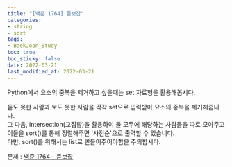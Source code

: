 ```yaml
---
title: "[백준 1764] 듣보잡"
categories: 
- string
- sort
tags:
- BaekJoon_Study
toc: true
toc_sticky: false
date: 2022-03-21
last_modified_at: 2022-03-21
---
```


Python에서 요소의 중복을 제거하고 싶을때는 set 자료형을 활용해봅시다.

듣도 못한 사람과 보도 못한 사람을 각각 set으로 입력받아 요소의 중복을 제거해줍니다.  
그 다음, intersection(교집합)을 활용하여 둘 모두에 해당하는 사람들을 따로 모아주고   
이들을 sort()를 통해 정렬해주면 '사전순'으로 출력할 수 있습니다.  
다만, sort()를 위해서는 list로 만들어주어야함을 주의합시다.

문제 : [백준 1764 - 듣보잡](https://www.acmicpc.net/problem/1764)

<script src="https://gist.github.com/Ryumaker/16d57ab49455489e9cfc5c9aed88d7d9.js"></script>



